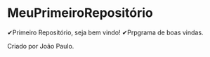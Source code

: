 # MeuPrimeiroRepositório
✔Primeiro Repositório, seja bem vindo!
✔Prpgrama de boas vindas.

Criado por João Paulo.
